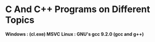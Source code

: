 # C And C++ Programs on Different Topics

**Windows : (cl.exe) MSVC**
**Linux :   GNU's gcc 9.2.0 (gcc and g++)**
